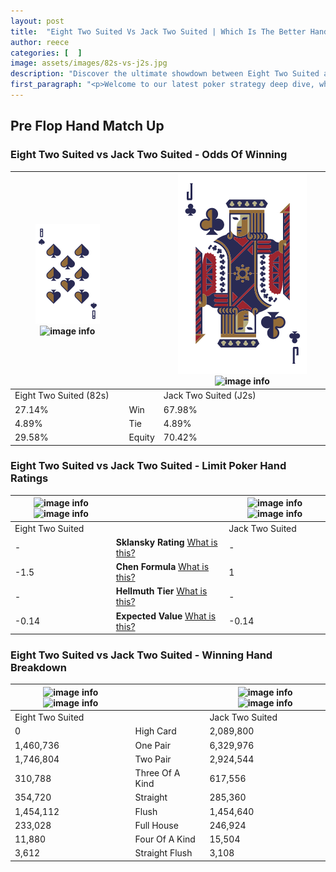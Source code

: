 ```yaml
---
layout: post
title:  "Eight Two Suited Vs Jack Two Suited | Which Is The Better Hand In Poker? A Complete Guide"
author: reece
categories: [  ]
image: assets/images/82s-vs-j2s.jpg
description: "Discover the ultimate showdown between Eight Two Suited and Jack Two Suited in poker! Uncover the odds, strategies, and scenarios where one hand triumphs over the other. Get ready to up your poker game with this thrilling analysis."
first_paragraph: "<p>Welcome to our latest poker strategy deep dive, where we're pitting two distinct hands against each other in a high-stakes showdown: Eight Two Suited vs Jack Two Suited.</p><p>In the dynamic world of poker, every decision counts, and knowing which hand holds the upper hand is key to your success at the table.</p><p>In this article, we'll dissect these two hands, explore the scenarios where one dominates the other, and equip you with the knowledge to make strategic choices that can tip the odds in your favor.</p><p>Get ready to unravel the intriguing dynamics of these poker hands and elevate your game to new heights.</p>"
---
```




[comment]: # (sp0)

## Pre Flop Hand Match Up

<div class="table hand-ratings" markdown="1"> 



### Eight Two Suited vs Jack Two Suited - Odds Of Winning


    
| ![image info](assets/images/hand1/8.png) ![image info](assets/images/hand1/2s.png) |  | ![image info](assets/images/hand2/j.png) ![image info](assets/images/hand2/2s.png) |
| -------- | -------- | -------- |
| Eight Two Suited (82s) |  | Jack Two Suited (J2s) |
| 27.14% | Win | 67.98% |
| 4.89% | Tie | 4.89% |
| 29.58% | Equity | 70.42% |




[comment]: # (sp1)



### Eight Two Suited vs Jack Two Suited - Limit Poker Hand Ratings


    
| ![image info](https://www.riverpairs.com/assets/images/hand1/8.png) ![image info](https://www.riverpairs.com/assets/images/hand1/2s.png) |  | ![image info](https://www.riverpairs.com/assets/images/hand2/j.png) ![image info](https://www.riverpairs.com/assets/images/hand2/2s.png) |
| -------- | -------- | -------- |
| Eight Two Suited |  | Jack Two Suited |
| - | **Sklansky Rating** [What is this?](/sklansky-rating-explained) | - |
| -1.5 | **Chen Formula** [What is this?](/chen-formula-explained) | 1 |
| - | **Hellmuth Tier** [What is this?](/Hellmuth-tier-explained) | - |
| -0.14 | **Expected Value** [What is this?](/expected-value-explained) | -0.14 |




[comment]: # (sp2)



### Eight Two Suited vs Jack Two Suited - Winning Hand Breakdown


    
| ![image info](https://www.riverpairs.com/assets/images/hand1/8.png) ![image info](https://www.riverpairs.com/assets/images/hand1/2s.png) |  | ![image info](https://www.riverpairs.com/assets/images/hand2/j.png) ![image info](https://www.riverpairs.com/assets/images/hand2/2s.png) |
| -------- | -------- | -------- |
| Eight Two Suited |  | Jack Two Suited |
| 0 | High Card | 2,089,800 |
| 1,460,736 | One Pair | 6,329,976 |
| 1,746,804 | Two Pair | 2,924,544 |
| 310,788 | Three Of A Kind | 617,556 |
| 354,720 | Straight | 285,360 |
| 1,454,112 | Flush | 1,454,640 |
| 233,028 | Full House | 246,924 |
| 11,880 | Four Of A Kind | 15,504 |
| 3,612 | Straight Flush | 3,108 |




[comment]: # (sp3)



</div>

[comment]: # (sp4)



[comment]: # (sp5)

